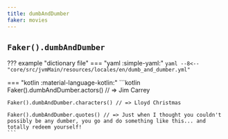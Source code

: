 ```yaml
---
title: dumbAndDumber
faker: movies
---
```


## `Faker().dumbAndDumber`

??? example "dictionary file"
    === "yaml :simple-yaml:"
        ```yaml
        --8<-- "core/src/jvmMain/resources/locales/en/dumb_and_dumber.yml"
        ```

=== "kotlin :material-language-kotlin:"
    ```kotlin
    Faker().dumbAndDumber.actors() // => Jim Carrey

    Faker().dumbAndDumber.characters() // => Lloyd Christmas

    Faker().dumbAndDumber.quotes() // => Just when I thought you couldn't possibly be any dumber, you go and do something like this... and totally redeem yourself!
    ```
